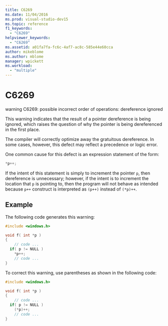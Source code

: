 ```yaml
---
title: C6269
ms.date: 11/04/2016
ms.prod: visual-studio-dev15
ms.topic: reference
f1_keywords:
  - "C6269"
helpviewer_keywords:
  - "C6269"
ms.assetid: a01fa7fa-fc6c-4af7-ac8c-585e44e60cca
author: mikeblome
ms.author: mblome
manager: wpickett
ms.workload:
  - "multiple"
---
```

# C6269

warning C6269: possible incorrect order of operations: dereference ignored

This warning indicates that the result of a pointer dereference is being ignored, which raises the question of why the pointer is being dereferenced in the first place.

The compiler will correctly optimize away the gratuitous dereference. In some cases, however, this defect may reflect a precedence or logic error.

One common cause for this defect is an expression statement of the form:

```cpp
*p++;
```

If the intent of this statement is simply to increment the pointer `p`, then dereference is unnecessary; however, if the intent is to increment the location that `p` is pointing to, then the program will not behave as intended because `p++` construct is interpreted as `(p++)` instead of `(*p)++`.

## Example

The following code generates this warning:

```cpp
#include <windows.h>

void f( int *p )
{
    // code ...
  if( p != NULL )
    *p++;
    // code ...
}
```

To correct this warning, use parentheses as shown in the following code:

```cpp
#include <windows.h>

void f( int *p )
{
    // code ...
  if( p != NULL )
    (*p)++;
    // code ...
}
```